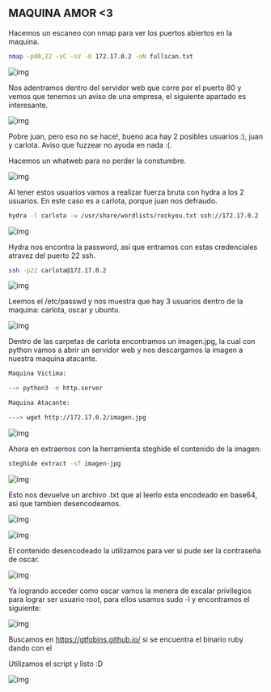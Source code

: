 ## MAQUINA AMOR <3

Hacemos un escaneo con nmap para ver los puertos abiertos en la maquina.

```bash
nmap -p80,22 -sC -sV -O 172.17.0.2 -oN fullscan.txt
```
![img](https://github.com/Qu0kk4/Quokka/blob/main/HackMyVm/image/Screenshot%202024-05-01%20212413.png)

Nos adentramos dentro del servidor web que corre por el puerto 80 y vemos que tenemos un aviso de una empresa, el siguiente apartado es interesante.

![img](https://github.com/Qu0kk4/Quokka/blob/main/HackMyVm/image/Screenshot%202024-05-01%20212609.png)

Pobre juan, pero eso no se hace!, bueno aca hay 2 posibles usuarios :), juan y carlota. Aviso que fuzzear no ayuda en nada :(.

Hacemos un whatweb para no perder la constumbre.

![img](https://github.com/Qu0kk4/Quokka/blob/main/HackMyVm/image/Screenshot%202024-05-01%20212904.png)

Al tener estos usuarios vamos a realizar fuerza bruta con hydra a los 2 usuarios. En este caso es a carlota, porque juan nos defraudo.

```bash
hydra -l carlota -w /usr/share/wordlists/rockyou.txt ssh://172.17.0.2
```

![img](https://github.com/Qu0kk4/Quokka/blob/main/HackMyVm/image/Screenshot%202024-05-01%20215946.png)

Hydra nos encontra la password, asi que entramos con estas credenciales atravez del puerto 22 ssh.

```bash
ssh -p22 carlota@172.17.0.2
```

![img](https://github.com/Qu0kk4/Quokka/blob/main/HackMyVm/image/Screenshot%202024-05-01%20220033.png)

Leemos el /etc/passwd y nos muestra que hay 3 usuarios dentro de la maquina: carlota, oscar y ubuntu.

![img](https://github.com/Qu0kk4/Quokka/blob/main/HackMyVm/image/Screenshot%202024-05-01%20220138.png)

Dentro de las carpetas de carlota encontramos un imagen.jpg, la cual con python vamos a abrir un servidor web y nos descargamos la imagen a nuestra maquina atacante.

```bash
Maquina Victima:

--> python3 -m http.server

Maquina Atacante:

---> wget http://172.17.0.2/imagen.jpg
```
![img](https://github.com/Qu0kk4/Quokka/blob/main/HackMyVm/image/Screenshot%202024-05-01%20220613.png)

Ahora en extraemos con la herramienta steghide el contenido de la imagen:

```bash
steghide extract -sf imagen-jpg
```

![img](https://github.com/Qu0kk4/Quokka/blob/main/HackMyVm/image/Screenshot%202024-05-01%20220725.png)

Esto nos devuelve un archivo .txt que al leerlo esta encodeado en base64, asi que tambien desencodeamos.

![img](https://github.com/Qu0kk4/Quokka/blob/main/HackMyVm/image/Screenshot%202024-05-01%20220748.png)

![img](https://github.com/Qu0kk4/Quokka/blob/main/HackMyVm/image/Screenshot%202024-05-01%20220843.png)

El contenido desencodeado la utilizamos para ver si pude ser la contraseña de oscar.

![img](https://github.com/Qu0kk4/Quokka/blob/main/HackMyVm/image/Screenshot%202024-05-01%20221158.png)

Ya logrando acceder como oscar vamos la menera de escalar privilegios para lograr ser usuario root, para ellos usamos sudo -l y encontramos el siguiente:

![img](https://github.com/Qu0kk4/Quokka/blob/main/HackMyVm/image/Screenshot%202024-05-01%20221330.png)

Buscamos en https://gtfobins.github.io/ si se encuentra el binario ruby dando con el

Utilizamos el script y listo :D

![img](https://github.com/Qu0kk4/Quokka/blob/main/HackMyVm/image/Screenshot%202024-05-01%20221626.png)

